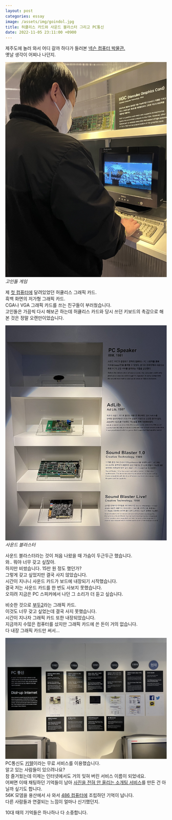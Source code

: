 ```yaml
---
layout: post
categories: essay
image: /assets/img/goindol.jpg
title: 허큘리스 카드와 사운드 블라스터 그리고 PC통신
date: 2022-11-05 23:11:00 +0900
---
```


제주도에 놀러 와서 어디 갈까 하다가 들러본 [넥슨 컴퓨터 박물관.](https://computermuseum.nexon.com/)  
옛날 생각이 어찌나 나던지.

![](/assets/img/goindol.jpg)  
*고인돌 게임*

제 [첫 컴퓨터에](/essay/2021/08/23/첫-컴퓨터의-추억.html) 달려있었던 허큘리스 그래픽 카드.  
흑백 화면의 저가형 그래픽 카드.  
CGA나 VGA 그래픽 카드를 쓰는 친구들이 부러웠습니다.  
고인돌은 가끔씩 다시 해보곤 하는데 허큘리스 카드와 당시 쓰던 키보드의 촉감으로 해본 것은 정말 오랜만이었습니다.

![](/assets/img/sound-blaster.jpg)  
*사운드 블라스터*

사운드 블라스터라는 것이 처음 나왔을 때 가슴이 두근두근 했습니다.  
와.. 뭐야 너무 갖고 싶잖아.  
하지만 비쌌습니다. 15만 원 정도 했던가?  
그렇게 갖고 싶었지만 결국 사지 않았습니다.  
시간이 지나니 사운드 카드가 보드에 내장되기 시작했습니다.  
결국 저는 사운드 카드를 한 번도 사보지 못했습니다.  
오히려 지금은 PC 스피커에서 나던 그 소리가 더 듣고 싶습니다.

비슷한 것으로 [부두2](https://namu.wiki/w/Voodoo#s-2.3)라는 그래픽 카드.  
이것도 너무 갖고 싶었는데 결국 사지 못했습니다.  
시간이 지나자 그래픽 카드 또한 내장되었습니다.    
지금까지 수많은 컴퓨터를 샀지만 그래픽 카드에 쓴 돈이 거의 없습니다.    
다 내장 그래픽 카드만 써서...

![](/assets/img/kitel.jpg)
PC통신도 [키텔](https://namu.wiki/w/%ED%82%A4%ED%85%94)이라는 무료 서비스를 이용했습니다.  
알고 있는 사람들이 있으려나요?  
참 즐거웠는데 이제는 인터넷에서도 거의 잊혀 버린 서비스 이름이 되었네요.  
어쩌면 이때 채팅하던 기억들이 남아 [사진을 전혀 안 올리는 소개팅 서비스](https://withcoffee.app/)를 만든 건 아닐까 싶기도 합니다.  
56K 모뎀을 용산에서 사 와서 [486 컴퓨터에](/essay/2022/09/06/second-computer-486-dx2-50.html) 조립하던 기억이 납니다.  
다른 사람들과 연결되는 느낌이 얼마나 신기했던지.

10대 때의 기억들은 하나하나 다 소중합니다.